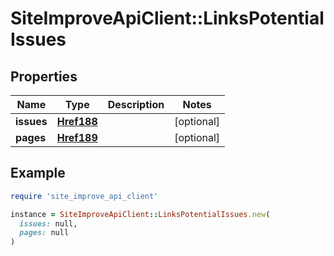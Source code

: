 # SiteImproveApiClient::LinksPotentialIssues

## Properties

| Name | Type | Description | Notes |
| ---- | ---- | ----------- | ----- |
| **issues** | [**Href188**](Href188.md) |  | [optional] |
| **pages** | [**Href189**](Href189.md) |  | [optional] |

## Example

```ruby
require 'site_improve_api_client'

instance = SiteImproveApiClient::LinksPotentialIssues.new(
  issues: null,
  pages: null
)
```


